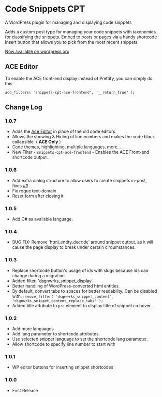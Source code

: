Code Snippets CPT
=================

A WordPress plugin for managing and displaying code snippets

Adds a custom post type for managing your code snippets with taxonomies for classifying the snippets. Embed to posts or pages via a handy shortcode insert button that allows you to pick from the most recent snippets.

[Now available on wordpress.org](https://wordpress.org/plugins/code-snippets-cpt/).

## ACE Editor

To enable the ACE front-end display instead of Prettify, you can simply do this:
```
add_filters( 'snippets-cpt-ace-frontend', '__return_true' );
```

## Change Log

### 1.0.7
* Adds the [Ace Editor](https://ace.c9.io/#nav=about) in place of the old code editors.
* Allows the showing & Hiding of line numbers and makes the code block collapsible. ( **ACE Only** )
* Code themes, highlighting, multiple languages, more...
* New Filter - `snippets-cpt-ace-frontend` - Enables the ACE Front-end shortcode output.

### 1.0.6
* Add extra dialog structure to allow users to create snippets in-post, fixes [#3](https://github.com/jtsternberg/Code-Snippets-CPT/issues/3)
* Fix rogue text-domain
* Reset form after closing it

### 1.0.5
* Add C# as available language.

### 1.0.4
* BUG FIX: Remove 'html_entity_decode' around snippet output, as it will cause the page display to break under certain circumstances.

### 1.0.3
* Replace shortcode button's usage of ids with slugs because ids can change during a migration.
* Added filter, 'dsgnwrks_snippet_display'.
* Better handling of WordPress-converted html entities.
* By default, convert tabs to spaces for better readability. Can be disabled with: `remove_filter( 'dsgnwrks_snippet_content', 'dsgnwrks_snippet_content_replace_tabs' );`
* Added title attribute to `pre` element to display title of snippet on hover.

### 1.0.2
* Add more languages
* Add lang parameter to shortcode attributes.
* Use selected snippet language to set the shortcode lang parameter.
* Allow shortcode to specify line number to start with

### 1.0.1
* WP editor buttons for inserting snippet shortcodes

### 1.0.0
* First Release

